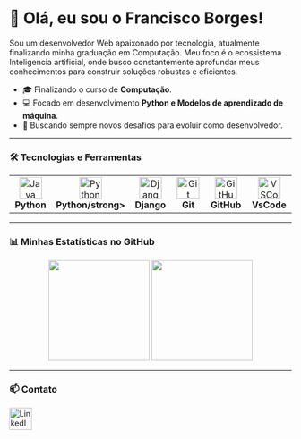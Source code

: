 # 👋 Olá, eu sou o Francisco Borges!

Sou um desenvolvedor Web apaixonado por tecnologia, atualmente finalizando minha graduação em Computação. Meu foco é o ecossistema Inteligencia artificial, onde busco constantemente aprofundar meus conhecimentos para construir soluções robustas e eficientes.

- 🎓 Finalizando o curso de **Computação**.
- 💻 Focado em desenvolvimento **Python e Modelos de aprendizado de máquina**.
- 🚀 Buscando sempre novos desafios para evoluir como desenvolvedor.

---

### 🛠️ Tecnologias e Ferramentas

<table>
  <tr>
    <td align="center" width="96">
      <img src="https://cdn.jsdelivr.net/gh/devicons/devicon@latest/icons/java/java-original.svg" width="40" height="40" alt="Java"/>
      <br><strong>Python</strong>
    </td>
    <td align="center" width="96">
  <img src="https://cdn.jsdelivr.net/gh/devicons/devicon@latest/icons/python/python-original.svg" width="40" height="40" alt="Python"/>
      <br><strong>Python/strong>
    </td>
    <td align="center" width="96">
      <img src="https://cdn.jsdelivr.net/gh/devicons/devicon@latest/icons/django/django-plain.svg" width="40" height="40" alt="Django"/>
      <br><strong>Django</strong>
    </td>
    <td align="center" width="96">
      <img src="https://cdn.jsdelivr.net/gh/devicons/devicon@latest/icons/git/git-original.svg" width="40" height="40" alt="Git"/>
      <br><strong>Git</strong>
    </td>
    <td align="center" width="96">
      <img src="https://cdn.jsdelivr.net/gh/devicons/devicon@latest/icons/github/github-original.svg" width="40" height="40" alt="GitHub"/>
      <br><strong>GitHub</strong>
    </td>
     <td align="center" width="96">
      <img src="https://cdn.jsdelivr.net/gh/devicons/devicon@latest/icons/vscode/vscode-original.svg" width="40" height="40" alt="VSCode"/>
      <br><strong>VsCode</strong>
    </td>
  </tr>
</table>

---

### 📊 Minhas Estatísticas no GitHub

<div align="center">
  <img height="180em" src="https://github-readme-stats.vercel.app/api/top-langs/?username=Fborges44&layout=compact&langs_count=7&theme=dracula&cache_seconds=3600"/>
  <img height="180em" src="https://github-readme-stats.vercel.app/api?username=Fborges44&show_icons=true&theme=dracula&include_all_commits=true&count_private=true&cache_seconds=3600"/>
</div>

---

### 📫 Contato

<div style="display: flex; gap: 10px; align-items: center;">
  <a href="https://www.linkedin.com/in/francisco-borges-27837026b/" target="_blank">
    <img src="https://cdn.jsdelivr.net/gh/devicons/devicon@latest/icons/linkedin/linkedin-original.svg" width="40" height="40" alt="LinkedIn"/>
  </a>
</div>
